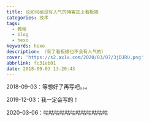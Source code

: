 ```yaml
---
title: 论如何给没有人气的博客加上看板娘
categories: 技术
tags:
  - 教程
  - blog
  - hexo
keywords: hexo
description: （有了看板娘也不会有人气的）
cover: 'https://s2.ax1x.com/2020/03/07/3jDJRU.png'
abbrlink: fc31eb01
date: 2018-09-03 13:20:43
---
```

2018-09-03：等想好了再写吧。。。

2019-12-03：我一定会写的！

2020-03-06：咕咕咕咕咕咕咕咕咕咕咕咕